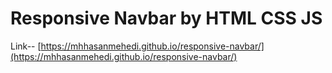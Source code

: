 # Responsive Navbar by HTML CSS JS

Link-- [https://mhhasanmehedi.github.io/responsive-navbar/](https://mhhasanmehedi.github.io/responsive-navbar/)
